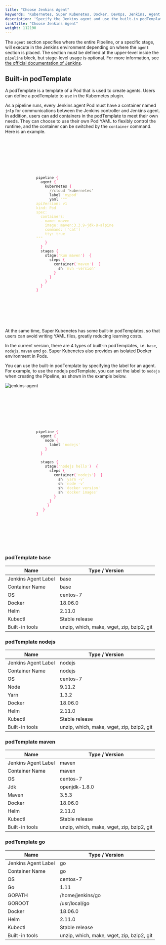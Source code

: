 ```yaml
---
title: "Choose Jenkins Agent"
keywords: 'Kubernetes, Super Kubenetes, Docker, DevOps, Jenkins, Agent'
description: 'Specify the Jenkins agent and use the built-in podTemplate for your pipeline.'
linkTitle: "Choose Jenkins Agent"
weight: 112190
---
```


The `agent` section specifies where the entire Pipeline, or a specific stage, will execute in the Jenkins environment depending on where the `agent` section is placed. The section must be defined at the upper-level inside the `pipeline` block, but stage-level usage is optional. For more information, see [the official documentation of Jenkins](https://www.jenkins.io/doc/book/pipeline/syntax/#agent).

## Built-in podTemplate

A podTemplate is a template of a Pod that is used to create agents. Users can define a podTemplate to use in the Kubernetes plugin.

As a pipeline runs, every Jenkins agent Pod must have a container named `jnlp` for communications between the Jenkins controller and Jenkins agent. In addition, users can add containers in the podTemplate to meet their own needs. They can choose to use their own Pod YAML to flexibly control the runtime, and the container can be switched by the `container` command. Here is an example.

<article className="highlight">
  <pre>
      <div className="copy-code-button" title="Copy Code"></div>
      <div className="code-over-div">
        <code>
            <p>
              pipeline <span style="color:#f92672">{</span> 
              &nbsp;&nbsp;agent <span style="color:#f92672">{</span> 
              &nbsp;&nbsp;&nbsp;&nbsp;kubernetes <span style="color:#f92672">{</span> 
              <span style="color:#75715e">&nbsp;&nbsp;&nbsp;&nbsp;&nbsp;&nbsp;//cloud 'kubernetes' 
              </span><span style="color:#75715e"></span>&nbsp;&nbsp;&nbsp;&nbsp;&nbsp;&nbsp;label <span style="color:#e6db74">'mypod'</span> 
              &nbsp;&nbsp;&nbsp;&nbsp;&nbsp;&nbsp;yaml <span style="color:#e6db74">"""
              </span><span style="color:#e6db74">apiVersion: v1 
              </span><span style="color:#e6db74">kind: Pod 
              </span><span style="color:#e6db74">spec: 
              </span><span style="color:#e6db74">&nbsp;&nbsp;containers: 
              </span><span style="color:#e6db74">&nbsp;&nbsp;- name: maven 
              </span><span style="color:#e6db74">&nbsp;&nbsp;&nbsp;&nbsp;image: maven:3.3.9-jdk-8-alpine 
              </span><span style="color:#e6db74">&nbsp;&nbsp;&nbsp;&nbsp;command: ['cat'] 
              </span><span style="color:#e6db74">&nbsp;&nbsp;&nbsp;&nbsp;tty: true 
              </span><span style="color:#e6db74">"""</span> 
              <span style="color:#f92672">&nbsp;&nbsp;&nbsp;&nbsp;}</span> 
              <span style="color:#f92672">&nbsp;&nbsp;}</span> 
              &nbsp;&nbsp;stages <span style="color:#f92672">{</span> 
              &nbsp;&nbsp;&nbsp;&nbsp;stage<span style="color:#f92672">(</span><span style="color:#e6db74">'Run maven'</span><span style="color:#f92672">)</span> <span style="color:#f92672">&nbsp;{</span> 
              &nbsp;&nbsp;&nbsp;&nbsp;&nbsp;&nbsp;steps <span style="color:#f92672">{</span> 
              &nbsp;&nbsp;&nbsp;&nbsp;&nbsp;&nbsp;&nbsp;&nbsp;container<span style="color:#f92672">(</span><span style="color:#e6db74">'maven'</span><span style="color:#f92672">)</span> <span style="color:#f92672">&nbsp;{</span> 
              &nbsp;&nbsp;&nbsp;&nbsp;&nbsp;&nbsp;&nbsp;&nbsp;&nbsp;&nbsp;sh <span style="color:#e6db74">'mvn -version'</span> 
              <span style="color:#f92672">&nbsp;&nbsp;&nbsp;&nbsp;&nbsp;&nbsp;&nbsp;&nbsp;}</span> 
              <span style="color:#f92672">&nbsp;&nbsp;&nbsp;&nbsp;&nbsp;&nbsp;}</span> 
              <span style="color:#f92672">&nbsp;&nbsp;&nbsp;&nbsp;}</span> 
              <span style="color:#f92672">&nbsp;&nbsp;}</span> 
              <span style="color:#f92672">}</span> 
            </p>
        </code>
      </div>
  </pre>
</article>

At the same time, Super Kubenetes has some built-in podTemplates, so that users can avoid writing YAML files, greatly reducing learning costs.

In the current version, there are 4 types of built-in podTemplates, i.e. `base`, `nodejs`, `maven` and `go`. Super Kubenetes also provides an isolated Docker environment in Pods.

You can use the built-in podTemplate by specifying the label for an agent. For example, to use the nodejs podTemplate, you can set the label to `nodejs` when creating the Pipeline, as shown in the example below.

![jenkins-agent](/dist/assets/docs/v3.3/devops-user-guide/using-devops/jenkins-agent/jenkins-agent.jpg)

<article className="highlight">
  <pre>
      <div className="copy-code-button" title="Copy Code"></div>
      <div className="code-over-div">
        <code>
            <p>
              pipeline <span style="color:#f92672">{</span> 
              &nbsp;&nbsp;agent <span style="color:#f92672">{</span> 
              &nbsp;&nbsp;&nbsp;&nbsp;node <span style="color:#f92672">{</span> 
              &nbsp;&nbsp;&nbsp;&nbsp;&nbsp;&nbsp;label <span style="color:#e6db74">'nodejs'</span> 
              <span style="color:#f92672">&nbsp;&nbsp;&nbsp;&nbsp;}</span> 
              <span style="color:#f92672">&nbsp;&nbsp;}</span> 
              <span></span> 
              &nbsp;&nbsp;stages <span style="color:#f92672">{</span> 
              &nbsp;&nbsp;&nbsp;&nbsp;stage<span style="color:#f92672">(</span><span style="color:#e6db74">'nodejs hello'</span><span style="color:#f92672">)</span> <span style="color:#f92672">&nbsp;{</span> 
              &nbsp;&nbsp;&nbsp;&nbsp;&nbsp;&nbsp;steps <span style="color:#f92672">{</span> 
              &nbsp;&nbsp;&nbsp;&nbsp;&nbsp;&nbsp;&nbsp;&nbsp;container<span style="color:#f92672">(</span><span style="color:#e6db74">'nodejs'</span><span style="color:#f92672">)</span> <span style="color:#f92672">&nbsp;{</span> 
              &nbsp;&nbsp;&nbsp;&nbsp;&nbsp;&nbsp;&nbsp;&nbsp;&nbsp;&nbsp;sh <span style="color:#e6db74">'yarn -v'</span> 
              &nbsp;&nbsp;&nbsp;&nbsp;&nbsp;&nbsp;&nbsp;&nbsp;&nbsp;&nbsp;sh <span style="color:#e6db74">'node -v'</span> 
              &nbsp;&nbsp;&nbsp;&nbsp;&nbsp;&nbsp;&nbsp;&nbsp;&nbsp;&nbsp;sh <span style="color:#e6db74">'docker version'</span> 
              &nbsp;&nbsp;&nbsp;&nbsp;&nbsp;&nbsp;&nbsp;&nbsp;&nbsp;&nbsp;sh <span style="color:#e6db74">'docker images'</span> 
              <span style="color:#f92672">&nbsp;&nbsp;&nbsp;&nbsp;&nbsp;&nbsp;&nbsp;&nbsp;}</span> 
              <span style="color:#f92672">&nbsp;&nbsp;&nbsp;&nbsp;&nbsp;&nbsp;}</span> 
              <span style="color:#f92672">&nbsp;&nbsp;&nbsp;&nbsp;&nbsp;}</span> 
              <span style="color:#f92672">&nbsp;&nbsp;&nbsp;}</span> 
              <span style="color:#f92672">}</span> 
            </p>
        </code>
      </div>
  </pre>
</article>

### podTemplate base

  <table>
  <thead>
  <tr>
    <th>
      Name
    </th>
    <th>
      Type / Version
    </th>
  </tr>
  </thead>
  <tbody>
  <tr>
    <td>
      Jenkins Agent Label
    </td>
    <td>
      base
    </td>
  </tr>
  <tr>
    <td>
      Container Name
    </td>
    <td>
      base
    </td>
  </tr>
  <tr>
    <td>
      OS
    </td>
    <td>
      centos-7
    </td>
  </tr>
  <tr>
    <td>
      Docker
    </td>
    <td>
      18.06.0
    </td>
  </tr>
  <tr>
    <td>
      Helm
    </td>
    <td>
      2.11.0
    </td>
  </tr>
  <tr>
    <td>
      Kubectl
    </td>
    <td>
      Stable release
    </td>
  </tr>
  <tr>
    <td>
      Built-in tools
    </td>
    <td>
      unzip, which, make, wget, zip, bzip2, git
    </td>
  </tr>
  </tbody>
  </table>


### podTemplate nodejs

  <table>
  <thead>
  <tr>
    <th>
      Name
    </th>
    <th>
      Type / Version
    </th>
  </tr>
  </thead>
  <tbody>
  <tr>
    <td>
      Jenkins Agent Label
    </td>
    <td>
      nodejs
    </td>
  </tr>
  <tr>
    <td>
      Container Name
    </td>
    <td>
      nodejs
    </td>
  </tr>
  <tr>
    <td>
      OS
    </td>
    <td>
      centos-7
    </td>
  </tr>
  <tr>
    <td>
      Node
    </td>
    <td>
      9.11.2
    </td>
  </tr>
  <tr>
    <td>
      Yarn
    </td>
    <td>
      1.3.2
    </td>
  </tr>
  <tr>
    <td>
      Docker
    </td>
    <td>
      18.06.0
    </td>
  </tr>
  <tr>
    <td>
      Helm
    </td>
    <td>
      2.11.0
    </td>
  </tr>
  <tr>
    <td>
      Kubectl
    </td>
    <td>
      Stable release
    </td>
  </tr>
  <tr>
    <td>
      Built-in tools
    </td>
    <td>
      unzip, which, make, wget, zip, bzip2, git
    </td>
  </tr>
  </tbody>
  </table>


### podTemplate maven

  <table>
  <thead>
  <tr>
    <th>
      Name
    </th>
    <th>
      Type / Version
    </th>
  </tr>
  </thead>
  <tbody>
  <tr>
    <td>
      Jenkins Agent Label
    </td>
    <td>
      maven
    </td>
  </tr>
  <tr>
    <td>
      Container Name
    </td>
    <td>
      maven
    </td>
  </tr>
  <tr>
    <td>
      OS
    </td>
    <td>
      centos-7
    </td>
  </tr>
  <tr>
    <td>
      Jdk
    </td>
    <td>
      openjdk-1.8.0
    </td>
  </tr>
  <tr>
    <td>
      Maven
    </td>
    <td>
      3.5.3
    </td>
  </tr>
  <tr>
    <td>
      Docker
    </td>
    <td>
      18.06.0
    </td>
  </tr>
  <tr>
    <td>
      Helm
    </td>
    <td>
      2.11.0
    </td>
  </tr>
  <tr>
    <td>
      Kubectl
    </td>
    <td>
      Stable release
    </td>
  </tr>
  <tr>
    <td>
      Built-in tools
    </td>
    <td>
      unzip, which, make, wget, zip, bzip2, git
    </td>
  </tr>
  </tbody>
  </table>


### podTemplate go

  <table>
  <thead>
  <tr>
    <th>
      Name
    </th>
    <th>
      Type / Version
    </th>
  </tr>
  </thead>
  <tbody>
  <tr>
    <td>
      Jenkins Agent Label
    </td>
    <td>
      go
    </td>
  </tr>
  <tr>
    <td>
      Container Name
    </td>
    <td>
      go
    </td>
  </tr>
  <tr>
    <td>
      OS
    </td>
    <td>
      centos-7
    </td>
  </tr>
  <tr>
    <td>
      Go
    </td>
    <td>
      1.11
    </td>
  </tr>
  <tr>
    <td>
      GOPATH
    </td>
    <td>
      /home/jenkins/go
    </td>
  </tr>
  <tr>
    <td>
      GOROOT
    </td>
    <td>
      /usr/local/go
    </td>
  </tr>
  <tr>
    <td>
      Docker
    </td>
    <td>
      18.06.0
    </td>
  </tr>
  <tr>
    <td>
      Helm
    </td>
    <td>
      2.11.0
    </td>
  </tr>
  <tr>
    <td>
      Kubectl
    </td>
    <td>
      Stable release
    </td>
  </tr>
  <tr>
    <td>
      Built-in tools
    </td>
    <td>
      unzip, which, make, wget, zip, bzip2, git
    </td>
  </tr>
  </tbody>
  </table>
